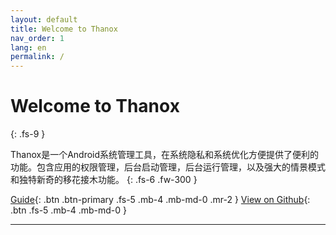 ```yaml
---
layout: default
title: Welcome to Thanox
nav_order: 1
lang: en
permalink: /
---
```




# Welcome to Thanox
{: .fs-9 }

Thanox是一个Android系统管理工具，在系统隐私和系统优化方便提供了便利的功能。包含应用的权限管理，后台启动管理，后台运行管理，以及强大的情景模式和独特新奇的移花接木功能。
{: .fs-6 .fw-300 }

[Guide](https://tornaco.github.io/thanox/docs/intro){: .btn .btn-primary .fs-5 .mb-4 .mb-md-0 .mr-2 } [View on Github](https://github.com/Tornaco/Thanox){: .btn .fs-5 .mb-4 .mb-md-0 }

---


